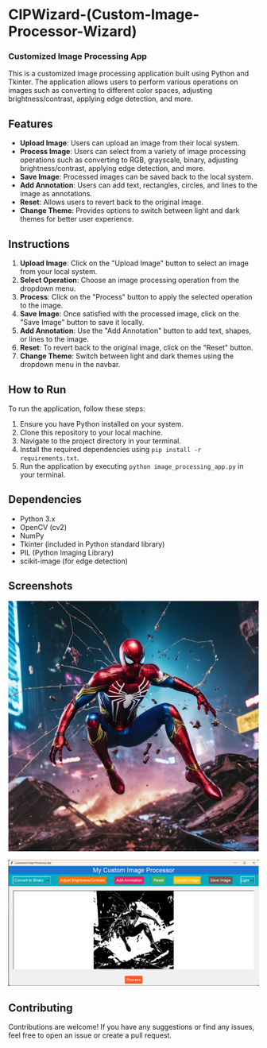 # CIPWizard-(Custom-Image-Processor-Wizard)
### Customized Image Processing App

This is a customized image processing application built using Python and Tkinter. The application allows users to perform various operations on images such as converting to different color spaces, adjusting brightness/contrast, applying edge detection, and more.

## Features

- **Upload Image**: Users can upload an image from their local system.
- **Process Image**: Users can select from a variety of image processing operations such as converting to RGB, grayscale, binary, adjusting brightness/contrast, applying edge detection, and more.
- **Save Image**: Processed images can be saved back to the local system.
- **Add Annotation**: Users can add text, rectangles, circles, and lines to the image as annotations.
- **Reset**: Allows users to revert back to the original image.
- **Change Theme**: Provides options to switch between light and dark themes for better user experience.

## Instructions

1. **Upload Image**: Click on the "Upload Image" button to select an image from your local system.
2. **Select Operation**: Choose an image processing operation from the dropdown menu.
3. **Process**: Click on the "Process" button to apply the selected operation to the image.
4. **Save Image**: Once satisfied with the processed image, click on the "Save Image" button to save it locally.
5. **Add Annotation**: Use the "Add Annotation" button to add text, shapes, or lines to the image.
6. **Reset**: To revert back to the original image, click on the "Reset" button.
7. **Change Theme**: Switch between light and dark themes using the dropdown menu in the navbar.

## How to Run

To run the application, follow these steps:

1. Ensure you have Python installed on your system.
2. Clone this repository to your local machine.
3. Navigate to the project directory in your terminal.
4. Install the required dependencies using `pip install -r requirements.txt`.
5. Run the application by executing `python image_processing_app.py` in your terminal.

## Dependencies

- Python 3.x
- OpenCV (cv2)
- NumPy
- Tkinter (included in Python standard library)
- PIL (Python Imaging Library)
- scikit-image (for edge detection)

## Screenshots

![Screenshot 1](screenshot_1.jpg)

![Screenshot 2](screenshot_2.png)

## Contributing

Contributions are welcome! If you have any suggestions or find any issues, feel free to open an issue or create a pull request.
